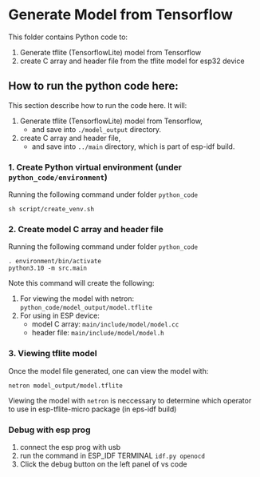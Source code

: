 # Generate Model from Tensorflow
This folder contains Python code to:
1. Generate tflite (TensorflowLite) model from Tensorflow
2. create C array and header file from the tflite model for esp32 device

## How to run the python code here:
This section describe how to run the code here. It will:
1. Generate tflite (TensorflowLite) model from Tensorflow,
   * and save into `./model_output` directory.
2. create C array and header file,
   * and save into `../main` directory, which is part of esp-idf build.
   
### 1. Create Python virtual environment (under `python_code/environment`)
Running the following command under folder `python_code`
```
sh script/create_venv.sh
```

### 2. Create model C array and header file
Running the following command under folder `python_code`

```
. environment/bin/activate
python3.10 -m src.main
```
Note this command will create the following:
1. For viewing the model with netron: `python_code/model_output/model.tflite`
2. For using in ESP device: 
   * model C array: `main/include/model/model.cc`
   * header file: `main/include/model/model.h`

### 3. Viewing tflite model
Once the model file generated, one can view the model with:
```
netron model_output/model.tflite  
```
Viewing the model with `netron` is neccessary to determine which operator to use in esp-tflite-micro package (in eps-idf build)

### Debug with esp prog
1. connect the esp prog with usb
2. run the command in ESP_IDF TERMINAL `idf.py openocd`
3. Click the debug button on the left panel of vs code